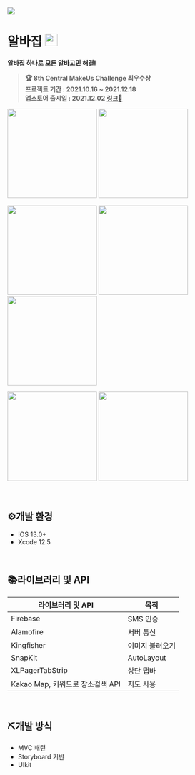 <img src="https://user-images.githubusercontent.com/77331348/147330664-dd72fe57-5495-405b-a366-915275a2f197.png">

<br>

# 알바집 <img width=28px src=https://user-images.githubusercontent.com/77331348/147331005-2307bf7d-4c5e-4d69-8464-6977effa384c.png>

**알바집 하나로 모든 알바고민 해결!**

> **🏆 8th Central MakeUs Challenge 최우수상**  
> **프로젝트 기간 : 2021.10.16 ~ 2021.12.18**  
> **앱스토어 출시일 : 2021.12.02** [링크🍎](https://apps.apple.com/kr/app/%EC%95%8C%EB%B0%94%EC%A7%91/id1590732315)


<img src="https://user-images.githubusercontent.com/77331348/147329232-31535d65-a638-4fff-9910-24632db8eebb.png" width="200"> <img src="https://user-images.githubusercontent.com/77331348/147329240-e798eb08-d9d1-44da-8b81-39352b3c389e.png" width="200">

<img src="https://user-images.githubusercontent.com/77331348/147329242-ecde97d8-fb0a-4415-a1b2-247a5469a1ab.png" width="200"> <img src="https://user-images.githubusercontent.com/77331348/147329246-dbcb27a2-cb36-444f-a0cc-7d2176e5f1e5.png" width="200"> <img src="https://user-images.githubusercontent.com/77331348/147329250-312b7641-97fc-4438-816f-c53ced50e383.png" width="200">

<img src="https://user-images.githubusercontent.com/77331348/147329252-40afe62e-bab8-4ea9-98c0-58bda1f58d52.png" width="200"> <img src="https://user-images.githubusercontent.com/77331348/149387746-4da043de-0330-41a6-9ec9-fa16f627ffda.png" width="200"> 

<br>


## ⚙개발 환경

- IOS 13.0+
- Xcode 12.5

<br>

## 📚라이브러리 및 API

| 라이브러리 및 API | 목적 |
| --- | --- |
| Firebase | SMS 인증 |
| Alamofire | 서버 통신 |
| Kingfisher | 이미지 불러오기 |
| SnapKit | AutoLayout |
| XLPagerTabStrip | 상단 탭바 |
| Kakao Map, 키워드로 장소검색 API | 지도 사용 |

<br>

## ⛏개발 방식

- MVC 패턴
- Storyboard 기반
- UIkit
